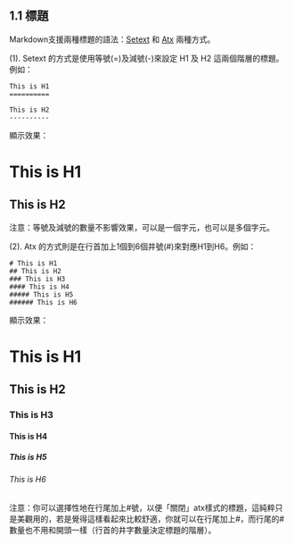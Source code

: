 ## 1.1 標題

Markdown支援兩種標題的語法：[Setext](https://docutils.sourceforge.io/mirror/setext.html) 和 [Atx](http://www.aaronsw.com/2002/atx/) 兩種方式。

(1). Setext 的方式是使用等號(=)及減號(-)來設定 H1 及 H2 這兩個階層的標題。例如：

```markup
This is H1
==========

This is H2
----------
```

顯示效果：

This is H1
==========

This is H2
----------

注意：等號及減號的數量不影響效果，可以是一個字元，也可以是多個字元。

(2). Atx 的方式則是在行首加上1個到6個井號(#)來對應H1到H6。例如：

```markup
# This is H1
## This is H2
### This is H3
#### This is H4
##### This is H5
###### This is H6
```

顯示效果：

<h1>This is H1</h1>

<h2>This is H2</h2>

<h3>This is H3</h3>

<h4>This is H4</h4>

<h5>This is H5</h5>

<h6>This is H6</h6>

注意：你可以選擇性地在行尾加上#號，以便「關閉」atx樣式的標題，這純粹只是美觀用的，若是覺得這樣看起來比較舒適，你就可以在行尾加上#，而行尾的#數量也不用和開頭一樣（行首的井字數量決定標題的階層）。

